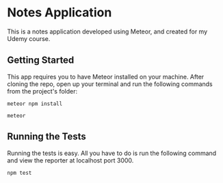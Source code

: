 # Notes Application

This is a notes application developed using Meteor, and created for my Udemy course.

## Getting Started

This app requires you to have Meteor installed on your machine.  After cloning the repo, open up your terminal and run the following commands from the project's folder:

```
meteor npm install
```
```
meteor
```

## Running the Tests

Running the tests is easy. All you have to do is run the following command and view the reporter at localhost port 3000.

```
npm test
```